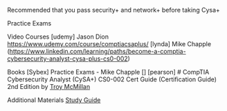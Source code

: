 Recommended that you pass security+ and network+ before taking Cysa+

Practice Exams

Video Courses
	[udemy] Jason Dion https://www.udemy.com/course/comptiacsaplus/
	[lynda] Mike Chapple (https://www.linkedin.com/learning/paths/become-a-comptia-cybersecurity-analyst-cysa-plus-cs0-002)
	
Books
	[Sybex] Practice Exams - Mike Chapple []
	[pearson] # CompTIA Cybersecurity Analyst (CySA+) CS0-002 Cert Guide (Certification Guide) 2nd Edition by [Troy McMillan](https://www.amazon.com/Troy-McMillan/e/B005FXN3Y2/ref=dp_byline_cont_book_1)

Additional Materials
	[Study Guide](https://docs.google.com/document/d/1_ipUc1Ge8ro5BnWL_eP77K_UPlzJ8bpb4mxwBaNijQw/edit)